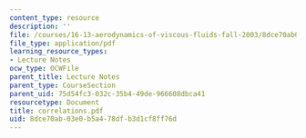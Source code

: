 ```yaml
---
content_type: resource
description: ''
file: /courses/16-13-aerodynamics-of-viscous-fluids-fall-2003/8dce70ab03e0b5a478dfb3d1cf8ff76d_correlations.pdf
file_type: application/pdf
learning_resource_types:
- Lecture Notes
ocw_type: OCWFile
parent_title: Lecture Notes
parent_type: CourseSection
parent_uid: 75d54fc3-032c-35b4-49de-966608dbca41
resourcetype: Document
title: correlations.pdf
uid: 8dce70ab-03e0-b5a4-78df-b3d1cf8ff76d
---
```

